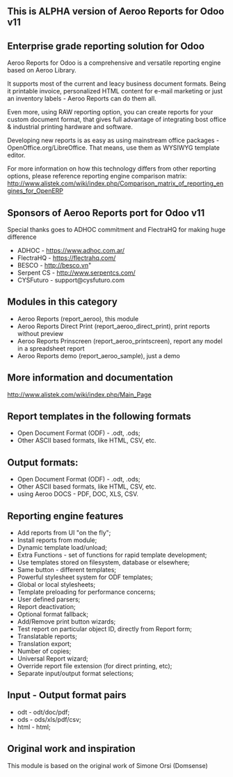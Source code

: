 This is ALPHA version of Aeroo Reports for Odoo v11
--------------------------------------------------------------------------------

Enterprise grade reporting solution for Odoo
--------------------------------------------------------------------------------
Aeroo Reports for Odoo is a comprehensive and versatile reporting engine based
on Aeroo Library.

It supports most of the current and leacy business document formats. Being it
printable invoice, personalized HTML content for e-mail marketing or just an
inventory labels - Aeroo Reports can do them all.

Even more, using RAW reporting option, you can create reports for your custom
document format, that gives full advantage of integrating bost office &
industrial printing hardware and software.

Developing new reports is as easy as using mainstream office packages -
OpenOffice.org/LibreOffice. That means, use them as WYSIWYG template editor.

For more information on how this technology differs from other
reporting options, please reference reporting engine comparison matrix:
http://www.alistek.com/wiki/index.php/Comparison_matrix_of_reporting_engines_for_OpenERP


Sponsors of Aeroo Reports port for Odoo v11
--------------------------------------------------------------------------------
Special thanks goes to ADHOC commitment and FlectraHQ for making huge difference

* ADHOC - https://www.adhoc.com.ar/
* FlectraHQ - https://flectrahq.com/
* BESCO - http://besco.vn"
* Serpent CS - http://www.serpentcs.com/
* CYSFuturo - support@​cysfuturo.com

Modules in this category
--------------------------------------------------------------------------------
* Aeroo Reports (report_aeroo), this module
* Aeroo Reports Direct Print (report_aeroo_direct_print), print reports without preview
* Aeroo Reports Prinscreen (report_aeroo_printscreen), report any model in a spreadsheet report
* Aeroo Reports demo (report_aeroo_sample), just a demo

More information and documentation
--------------------------------------------------------------------------------
http://www.alistek.com/wiki/index.php/Main_Page

Report templates in the following formats
--------------------------------------------------------------------------------
* Open Document Format (ODF) - .odt, .ods;
* Other ASCII based formats, like HTML, CSV, etc.

Output formats:
--------------------------------------------------------------------------------
* Open Document Format (ODF) - .odt, .ods;
* Other ASCII based formats, like HTML, CSV, etc.
* using Aeroo DOCS - PDF, DOC, XLS, CSV.

Reporting engine features
--------------------------------------------------------------------------------
* Add reports from UI "on the fly";
* Install reports from module;
* Dynamic template load/unload;
* Extra Functions - set of functions for rapid template development;
* Use templates stored on filesystem, database or elsewhere;
* Same button - different templates;
* Powerful stylesheet system for ODF templates;
* Global or local stylesheets;
* Template preloading for performance concerns;
* User defined parsers;
* Report deactivation;
* Optional format fallback;
* Add/Remove print button wizards;
* Test report on particular object ID, directly from Report form;
* Translatable reports;
* Translation export;
* Number of copies;
* Universal Report wizard;
* Override report file extension (for direct printing, etc);
* Separate input/output format selections;

Input - Output format pairs
--------------------------------------------------------------------------------
* odt - odt/doc/pdf;
* ods - ods/xls/pdf/csv;
* html - html;

Original work and inspiration
--------------------------------------------------------------------------------
This module is based on the original work of Simone Orsi (Domsense)
